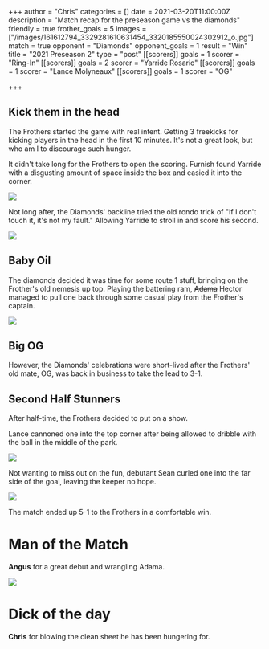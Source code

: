 +++
author = "Chris"
categories = []
date = 2021-03-20T11:00:00Z
description = "Match recap for the preseason game vs the diamonds"
friendly = true
frother_goals = 5
images = ["/images/161612794_3329281610631454_3320185550024302912_o.jpg"]
match = true
opponent = "Diamonds"
opponent_goals = 1
result = "Win"
title = "2021 Preseason 2"
type = "post"
[[scorers]]
goals = 1
scorer = "Ring-In"
[[scorers]]
goals = 2
scorer = "Yarride Rosario"
[[scorers]]
goals = 1
scorer = "Lance Molyneaux"
[[scorers]]
goals = 1
scorer = "OG"

+++
## Kick them in the head

The Frothers started the game with real intent. Getting 3 freekicks for kicking players in the head in the first 10 minutes. It's not a great look, but who am I to discourage such hunger.

It didn't take long for the Frothers to open the scoring. Furnish found Yarride with a disgusting amount of space inside the box and easied it into the corner.

![](/images/161680100_3329281443964804_5936812607294993792_o.jpg)

Not long after, the Diamonds' backline tried the old rondo trick of "If I don't touch it, it's not my fault." Allowing Yarride to stroll in and score his second.

![](/images/162914875_3329281117298170_7435653057672375787_o.jpg)

## Baby Oil

The diamonds decided it was time for some route 1 stuff, bringing on the Frother's old nemesis up top.  Playing the battering ram, ~~Adama~~ Hector managed to pull one back through some casual play from the Frother's captain.

![](/images/161713007_3329281327298149_7432019707500787447_o.jpg)

## Big OG

However, the Diamonds' celebrations were short-lived after the Frothers' old mate, OG, was back in business to take the lead to 3-1.

## Second Half Stunners

After half-time, the Frothers decided to put on a show.

Lance cannoned one into the top corner after being allowed to dribble with the ball in the middle of the park.

![](/images/161541933_3329281087298173_4257534478656521296_o.jpg)

Not wanting to miss out on the fun, debutant Sean curled one into the far side of the goal, leaving the keeper no hope.

![](/images/161188522_3329281393964809_5544043397834774570_o.jpg)

The match ended up 5-1 to the Frothers in a comfortable win.

# Man of the Match

**Angus** for a great debut and wrangling Adama.

![](/images/161713323_3329281400631475_3143629786754034632_o.jpg)

# Dick of the day

**Chris** for blowing the clean sheet he has been hungering for.